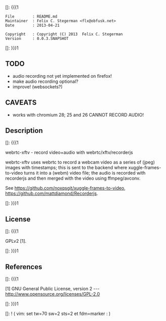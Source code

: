[]: {{{1

    File        : README.md
    Maintainer  : Felix C. Stegerman <flx@obfusk.net>
    Date        : 2013-04-21

    Copyright   : Copyright (C) 2013  Felix C. Stegerman
    Version     : 0.0.3.SNAPSHOT

[]: }}}1

## TODO

  * audio recording not yet implemented on firefox!
  * make audio recording optional?
  * improve! (websockets?)

## CAVEATS

  * works with chromium 28; 25 and 26 CANNOT RECORD AUDIO!

## Description
[]: {{{1

  webrtc-xftv - record video+audio with webrtc/xftv/recorderjs

  webrtc-xftv uses webrtc to record a webcam video as a series of
  (jpeg) images with timestamps; this is sent to the backend where
  xuggle-frames-to-video turns it into a (webm) video file; the audio
  is recorded with recorderjs and then merged with the video using
  ffmpeg/avconv.

  See https://github.com/noxqsgit/xuggle-frames-to-video,
      https://github.com/mattdiamond/Recorderjs.

[]: }}}1

## License
[]: {{{1

  GPLv2 [1].

[]: }}}1

## References
[]: {{{1

  [1] GNU General Public License, version 2
  --- http://www.opensource.org/licenses/GPL-2.0

[]: }}}1

[]: ! ( vim: set tw=70 sw=2 sts=2 et fdm=marker : )
